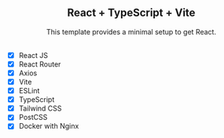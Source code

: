 <div align='center'><h2>React + TypeScript + Vite</h2></div>
<div align='center'>This template provides a minimal setup to get React.</div>
<br/>

- [x] React JS
- [x] React Router
- [x] Axios
- [x] Vite
- [x] ESLint
- [x] TypeScript
- [x] Tailwind CSS
- [x] PostCSS
- [x] Docker with Nginx

